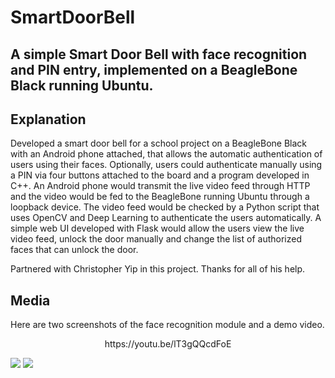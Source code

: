 # SmartDoorBell
A simple Smart Door Bell with face recognition and PIN entry, implemented on a BeagleBone Black running Ubuntu.
------------------------------------------
## Explanation
Developed a smart door bell for a school project on a BeagleBone Black with an Android phone attached, that allows the automatic authentication of users using their faces. Optionally, users could authenticate manually using a PIN via four buttons attached to the board and a program developed in C++.
An Android phone would transmit the live video feed through HTTP and the video would be fed to the BeagleBone running Ubuntu through a loopback device. The video feed would be checked by a Python script that uses OpenCV and Deep Learning to authenticate the users automatically.
A simple web UI developed with Flask would allow the users view the live video feed, unlock the door manually and change the list of authorized faces that can unlock the door.

Partnered with Christopher Yip in this project. Thanks for all of his help.


## Media
Here are two screenshots of the face recognition module and a demo video.
<p align="center">https://youtu.be/lT3gQQcdFoE<p>
<img src="https://user-images.githubusercontent.com/22041191/64491733-b1d4e880-d239-11e9-8ebb-e75c0a8a0db3.png">
<img src="https://user-images.githubusercontent.com/22041191/64491735-b26d7f00-d239-11e9-90ca-1436cf9e2fc9.png">
